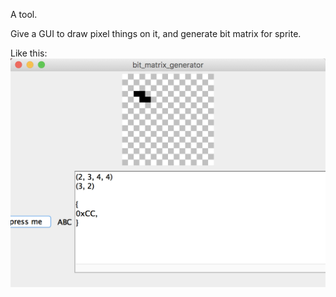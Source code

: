 
A tool.

Give a GUI to draw pixel things on it, and generate bit matrix for sprite.

Like this:
![GUI](bit_matrix_generator.png)
